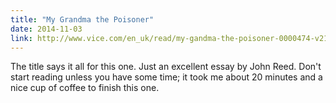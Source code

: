 ```yaml
---
title: "My Grandma the Poisoner"
date: 2014-11-03
link: http://www.vice.com/en_uk/read/my-gandma-the-poisoner-0000474-v21n10
---
```

 The title says it all for this one. Just an excellent essay by John Reed. Don't start reading unless you have some time; it took me about 20 minutes and a nice cup of coffee to finish this one.
